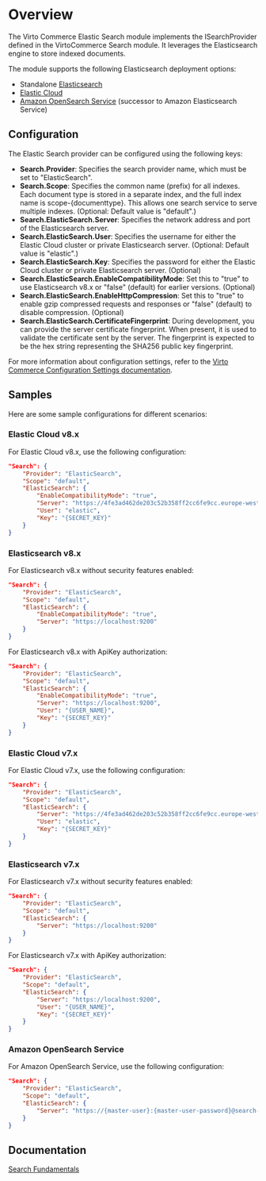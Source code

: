 # Overview
The Virto Commerce Elastic Search module implements the ISearchProvider defined in the VirtoCommerce Search module. It leverages the Elasticsearch engine to store indexed documents.

The module supports the following Elasticsearch deployment options:

* Standalone [Elasticsearch](https://www.elastic.co/products/elasticsearch)
* [Elastic Cloud](https://cloud.elastic.co/)
* [Amazon OpenSearch Service](https://aws.amazon.com/opensearch-service/) (successor to Amazon Elasticsearch Service)

## Configuration
The Elastic Search provider can be configured using the following keys:

* **Search.Provider**: Specifies the search provider name, which must be set to "ElasticSearch".
* **Search.Scope**: Specifies the common name (prefix) for all indexes. Each document type is stored in a separate index, and the full index name is scope-{documenttype}. This allows one search service to serve multiple indexes. (Optional: Default value is "default".)
* **Search.ElasticSearch.Server**: Specifies the network address and port of the Elasticsearch server.
* **Search.ElasticSearch.User**: Specifies the username for either the Elastic Cloud cluster or private Elasticsearch server. (Optional: Default value is "elastic".)
* **Search.ElasticSearch.Key**: Specifies the password for either the Elastic Cloud cluster or private Elasticsearch server. (Optional)
* **Search.ElasticSearch.EnableCompatibilityMode**: Set this to "true" to use Elasticsearch v8.x or "false" (default) for earlier versions. (Optional)
* **Search.ElasticSearch.EnableHttpCompression**: Set this to "true" to enable gzip compressed requests and responses or "false" (default) to disable compression. (Optional)
* **Search.ElasticSearch.CertificateFingerprint**: During development, you can provide the server certificate fingerprint. When present, it is used to validate the certificate sent by the server. The fingerprint is expected to be the hex string representing the SHA256 public key fingerprint.

For more information about configuration settings, refer to the [Virto Commerce Configuration Settings documentation](https://virtocommerce.com/docs/user-guide/configuration-settings/).

## Samples
Here are some sample configurations for different scenarios:

### Elastic Cloud v8.x
For Elastic Cloud v8.x, use the following configuration:

```json
"Search": {
    "Provider": "ElasticSearch",
    "Scope": "default",
    "ElasticSearch": {
        "EnableCompatibilityMode": "true",
        "Server": "https://4fe3ad462de203c52b358ff2cc6fe9cc.europe-west1.gcp.cloud.es.io:9243",
        "User": "elastic",
        "Key": "{SECRET_KEY}"
    }
}
```

### Elasticsearch v8.x
For Elasticsearch v8.x without security features enabled:

```json
"Search": {
    "Provider": "ElasticSearch",
    "Scope": "default",
    "ElasticSearch": {
        "EnableCompatibilityMode": "true",
        "Server": "https://localhost:9200"
    }
}
```

For Elasticsearch v8.x with ApiKey authorization:

```json
"Search": {
    "Provider": "ElasticSearch",
    "Scope": "default",
    "ElasticSearch": {
        "EnableCompatibilityMode": "true",
        "Server": "https://localhost:9200",
        "User": "{USER_NAME}",
        "Key": "{SECRET_KEY}"
    }
}
```

### Elastic Cloud v7.x
For Elastic Cloud v7.x, use the following configuration:

```json
"Search": {
    "Provider": "ElasticSearch",
    "Scope": "default",
    "ElasticSearch": {
        "Server": "https://4fe3ad462de203c52b358ff2cc6fe9cc.europe-west1.gcp.cloud.es.io:9243",
        "User": "elastic",
        "Key": "{SECRET_KEY}"
    }
}
```

### Elasticsearch v7.x
For Elasticsearch v7.x without security features enabled:

```json
"Search": {
    "Provider": "ElasticSearch",
    "Scope": "default",
    "ElasticSearch": {
        "Server": "https://localhost:9200"
    }
}
```
For Elasticsearch v7.x with ApiKey authorization:

```json
"Search": {
    "Provider": "ElasticSearch",
    "Scope": "default",
    "ElasticSearch": {
        "Server": "https://localhost:9200",
        "User": "{USER_NAME}",
        "Key": "{SECRET_KEY}"
    }
}
```

### Amazon OpenSearch Service
For Amazon OpenSearch Service, use the following configuration:

```json
"Search": {
    "Provider": "ElasticSearch",
    "Scope": "default",
    "ElasticSearch": {
        "Server": "https://{master-user}:{master-user-password}@search-test-vc-c74km3tiav64fiimnisw3ghpd4.us-west-1.es.amazonaws.com"
    }
}
```


## Documentation
[Search Fundamentals](https://virtocommerce.com/docs/fundamentals/search/)

